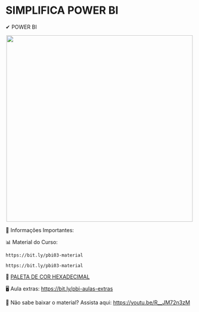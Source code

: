 # SIMPLIFICA POWER BI

✔ POWER BI


<div align="center">

 <img src="https://user-images.githubusercontent.com/71516100/204095528-a17c97f2-40ac-43ae-886c-5b03d49d18c7.png" width="500px"/>
 
</div>


🧐 Informações Importantes:

📊 Material do Curso: 
```
https://bit.ly/pbi03-material
```

```
https://bit.ly/pbi03-material
```
🎈 [PALETA DE COR HEXADECIMAL](https://www.color-hex.com/)

🖥️ Aula extras: https://bit.ly/pbi-aulas-extras

🔴 Não sabe baixar o material? Assista aqui: https://youtu.be/R__JM72n3zM

